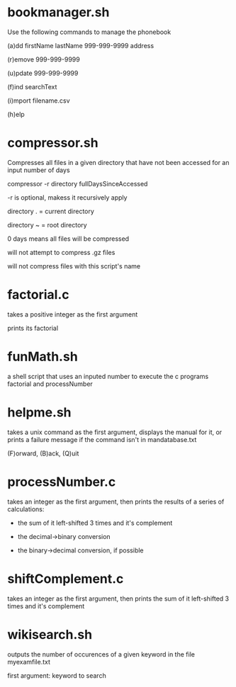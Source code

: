 # bookmanager.sh

Use the following commands to manage the phonebook

(a)dd firstName lastName 999-999-9999 address

(r)emove 999-999-9999

(u)pdate 999-999-9999

(f)ind searchText

(i)mport filename.csv

(h)elp

# compressor.sh

Compresses all files in a given directory that have not been accessed for an input number of days

compressor -r directory fullDaysSinceAccessed

-r is optional, makess it recursively apply

directory . = current directory

directory ~ = root directory

0 days means all files will be compressed

will not attempt to compress .gz files

will not compress files with this script's name 

# factorial.c

takes a positive integer as the first argument

prints its factorial

# funMath.sh

a shell script that uses an inputed number to execute the c programs factorial and processNumber

# helpme.sh

takes a unix command as the first argument, displays the manual for it, or prints a failure message if the command isn't in mandatabase.txt

(F)orward, (B)ack, (Q)uit


# processNumber.c

takes an integer as the first argument, then prints the results of a series of calculations:

* the sum of it left-shifted 3 times and it's complement

* the decimal->binary conversion

* the binary->decimal conversion, if possible

# shiftComplement.c

takes an integer as the first argument, then prints the sum of it left-shifted 3 times and it's complement

# wikisearch.sh

outputs the number of occurences of a given keyword in the file myexamfile.txt

first argument: keyword to search